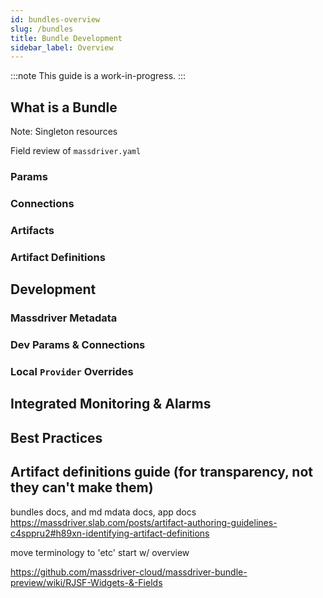 ```yaml
---
id: bundles-overview
slug: /bundles
title: Bundle Development
sidebar_label: Overview
---
```


:::note
This guide is a work-in-progress.
:::

## What is a Bundle

Note: Singleton resources

Field review of `massdriver.yaml`

### Params

### Connections

### Artifacts

### Artifact Definitions

## Development

### Massdriver Metadata

### Dev Params & Connections

### Local `Provider` Overrides

## Integrated Monitoring & Alarms

## Best Practices

## Artifact definitions guide (for transparency, not they can't make them)

bundles docs, and md mdata docs, app docs
https://massdriver.slab.com/posts/artifact-authoring-guidelines-c4sppru2#h89xn-identifying-artifact-definitions

move terminology to 'etc' start w/ overview

https://github.com/massdriver-cloud/massdriver-bundle-preview/wiki/RJSF-Widgets-&-Fields
